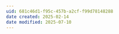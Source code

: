 ```yaml
---
uid: 681c46d1-f95c-457b-a2cf-f99d78148288
date created: 2025-02-14
date modified: 2025-07-10
---
```

